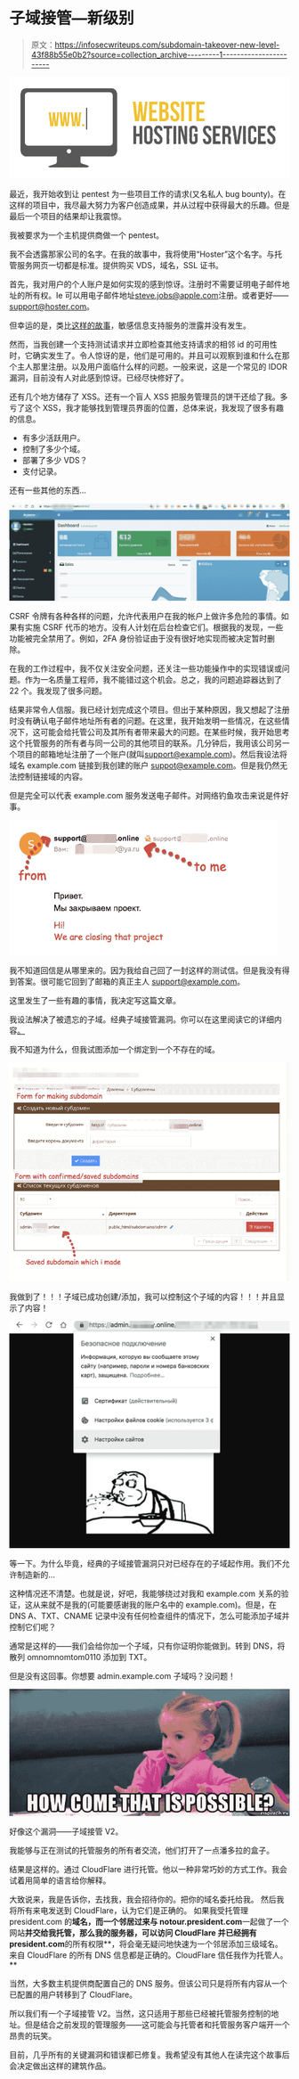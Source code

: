 # 子域接管—新级别

> 原文：<https://infosecwriteups.com/subdomain-takeover-new-level-43f88b55e0b2?source=collection_archive---------1----------------------->

![](img/3bbd03b7c267dafd8fe09cbcdda301d1.png)

最近，我开始收到让 pentest 为一些项目工作的请求(又名私人 bug bounty)。在这样的项目中，我尽最大努力为客户创造成果，并从过程中获得最大的乐趣。但是最后一个项目的结果却让我震惊。

我被要求为一个主机提供商做一个 pentest。

我不会透露那家公司的名字。在我的故事中，我将使用“Hoster”这个名字。与托管服务网页一切都是标准。提供购买 VDS，域名，SSL 证书。

首先，我对用户的个人账户是如何实现的感到惊讶。注册时不需要证明电子邮件地址的所有权。Ie 可以用电子邮件地址[steve.jobs@apple.com](mailto:steve.jobs@apple.com)注册。或者更好——support@hoster.com。

但幸运的是，类比[这样的故事](https://medium.com/intigriti/how-i-hacked-hundreds-of-companies-through-their-helpdesk-b7680ddc2d4c)，敏感信息支持服务的泄露并没有发生。

然而，当我创建一个支持测试请求并立即检查其他支持请求的相邻 id 的可用性时，它确实发生了。令人惊讶的是，他们是可用的。并且可以观察到谁和什么在那个主人那里注册。以及用户面临什么样的问题。一般来说，这是一个常见的 IDOR 漏洞，目前没有人对此感到惊讶。已经尽快修好了。

还有几个地方储存了 XSS。还有一个盲人 XSS 把服务管理员的饼干还给了我。多亏了这个 XSS，我才能够找到管理员界面的位置，总体来说，我发现了很多有趣的信息。

*   有多少活跃用户。
*   控制了多少个域。
*   部署了多少 VDS？
*   支付记录。

还有一些其他的东西…

![](img/caaa82b583b3bbd691db5aa62ec9e671.png)

CSRF 令牌有各种各样的问题，允许代表用户在我的帐户上做许多危险的事情。如果有实施 CSRF 代币的地方。没有人计划在后台检查它们。根据我的发现，一些功能被完全禁用了。例如，2FA 身份验证由于没有很好地实现而被决定暂时删除。

在我的工作过程中，我不仅关注安全问题，还关注一些功能操作中的实现错误或问题。作为一名质量工程师，我不能错过这个机会。总之，我的问题追踪器达到了 22 个。我发现了很多问题。

结果非常令人信服。我已经计划完成这个项目。但出于某种原因，我又想起了注册时没有确认电子邮件地址所有者的问题。在这里，我开始发明一些情况，在这些情况下，这可能会给托管公司及其所有者带来最大的问题。在某些时候，我开始思考这个托管服务的所有者与同一公司的其他项目的联系。几分钟后，我用该公司另一个项目的邮箱地址注册了一个账户(就叫[support@example.com](mailto:support@example.com))。然后我设法将域名 example.com 链接到我创建的账户 suppot@example.com。但是我仍然无法控制链接域的内容。

但是完全可以代表 example.com 服务发送电子邮件。对网络钓鱼攻击来说是件好事。

![](img/ace95aae560e881f2dbecf42e40a9248.png)

我不知道回信是从哪里来的。因为我给自己回了一封这样的测试信。但是我没有得到答案。很可能它回到了邮箱的真正主人 support@example.com。

这里发生了一些有趣的事情，我决定写这篇文章。

我设法解决了被遗忘的子域。经典子域接管漏洞。你可以在这里阅读它的详细内容[。](https://labs.detectify.com/2014/10/21/hostile-subdomain-takeover-using-herokugithubdesk-more/)

我不知道为什么，但我试图添加一个绑定到一个不存在的域。

![](img/92054e5f0a534b7c009f03a932f467f1.png)

我做到了！！！子域已成功创建/添加，我可以控制这个子域的内容！！！并且显示了内容！

![](img/467aa59d985036e40b2552aa56b216d5.png)

等一下。为什么毕竟，经典的子域接管漏洞只对已经存在的子域起作用。我们不允许制造新的…

这种情况还不清楚。也就是说，好吧，我能够绕过对我和 example.com 关系的验证，这从来就不是我的(可能要感谢我的账户名中的 example.com)。但是，在 DNS A、TXT、CNAME 记录中没有任何检查组件的情况下，怎么可能添加子域并控制它们呢？

通常是这样的——我们会给你加一个子域，只有你证明你能做到。转到 DNS，将散列 omnomnomtom0110 添加到 TXT。

但是没有这回事。你想要 admin.example.com 子域吗？没问题！

![](img/fb3a0a09bbc25f49fe27b1cb01107b08.png)

好像这个漏洞——子域接管 V2。

我能够与正在测试的托管服务的所有者交流，他们打开了一点潘多拉的盒子。

结果是这样的。通过 CloudFlare 进行托管。他以一种非常巧妙的方式工作。我会试着用简单的语言给你解释。

大致说来，我是告诉你，去找我，我会招待你的。把你的域名委托给我。
然后我将所有来电发送到 CloudFlare，认为它们是正确的。
如果我受托管理 president.com 的**域名，而一个邻居过来与 notour.president.com**一起做了一个网站**并交给我托管，那么我的服务器，可以访问 CloudFlare 并已经拥有 president.com**的所有权限**，将会毫无疑问地快速为一个邻居添加三级域名。来自 CloudFlare 的所有 DNS 信息都是正确的。CloudFlare 信任我作为托管人。**

当然，大多数主机提供商配置自己的 DNS 服务。但该公司只是将所有内容从一个已配置的用户转移到了 CloudFlare。

所以我们有一个子域接管 V2。当然，这只适用于那些已经被托管服务控制的地址。但是结合之前发现的管理服务——这可能会与托管者和托管服务客户端开一个昂贵的玩笑。

目前，几乎所有的关键漏洞和错误都已修复。我希望没有其他人在读完这个故事后会决定做出这样的建筑作品。